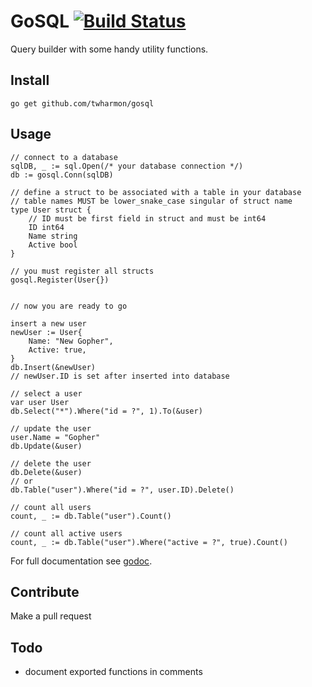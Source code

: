 # GoSQL [![Build Status](https://travis-ci.com/twharmon/gosql.svg?branch=master)](https://travis-ci.com/twharmon/gosql)
Query builder with some handy utility functions.

## Install
`go get github.com/twharmon/gosql`

## Usage
```
// connect to a database
sqlDB, _ := sql.Open(/* your database connection */)
db := gosql.Conn(sqlDB)

// define a struct to be associated with a table in your database
// table names MUST be lower_snake_case singular of struct name
type User struct {
    // ID must be first field in struct and must be int64
    ID int64
    Name string
    Active bool
}

// you must register all structs
gosql.Register(User{})


// now you are ready to go

insert a new user
newUser := User{
    Name: "New Gopher",
    Active: true,
}
db.Insert(&newUser)
// newUser.ID is set after inserted into database

// select a user
var user User
db.Select("*").Where("id = ?", 1).To(&user)

// update the user
user.Name = "Gopher"
db.Update(&user)

// delete the user
db.Delete(&user)
// or
db.Table("user").Where("id = ?", user.ID).Delete()

// count all users
count, _ := db.Table("user").Count()

// count all active users
count, _ := db.Table("user").Where("active = ?", true).Count()

```

For full documentation see [godoc](https://godoc.org/github.com/twharmon/gosql).

## Contribute
Make a pull request

## Todo
- document exported functions in comments
